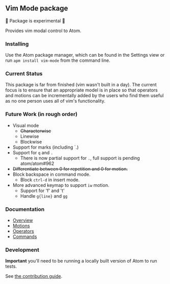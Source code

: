 ## Vim Mode package

:rotating_light: Package is experimental :rotating_light:

Provides vim modal control to Atom.

### Installing

Use the Atom package manager, which can be found in the Settings view or
run `apm install vim-mode` from the command line.

### Current Status

This package is far from finished (vim wasn't built in a day). The
current focus is to ensure that an appropriate model is in place so that
operators and motions can be incrementally added by the users who find
them useful as no one person uses all of vim's functionality.

### Future Work (in rough order)

* Visual mode
  * ~~Characterwise~~
  * Linewise
  * Blockwise
* Support for marks (including \`.)
* Support for `q` and `.`
  * There is now partial support for `.`, full support is pending atom/atom#962
* ~~Differentiate between 0 for repetition and 0 for motion.~~
* Block backspace in command mode.
  * Block `ctrl-d` in insert mode.
* More advanced keymap to support `iw` motion.
  * Support for 'f' and 't'
  * Handle `g{line}` and `gg`

### Documentation

* [Overview](docs/overview.md)
* [Motions](docs/motions.md)
* [Operators](docs/operators.md)
* [Commands](docs/commands.md)

### Development

**Important** you'll need to be running a locally built version of Atom to
run tests.

See [the contribution guide](CONTRIBUTING.md).
